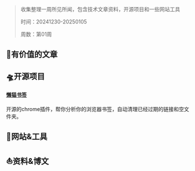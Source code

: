 >收集整理一周所见所闻，包含技术文章资料，开源项目和一些网站工具
>
>时间：20241230-20250105
>
>周数：第01周

## 📜有价值的文章

## 🛸开源项目

#### [懒猫书签](https://github.com/Alanrk/LazyCat-Bookmark-Cleaner)
开源的chrome插件，帮你分析你的浏览器书签，自动清理已经过期的链接和空文件夹。

## 🚀网站&工具

## ⛵资料&博文